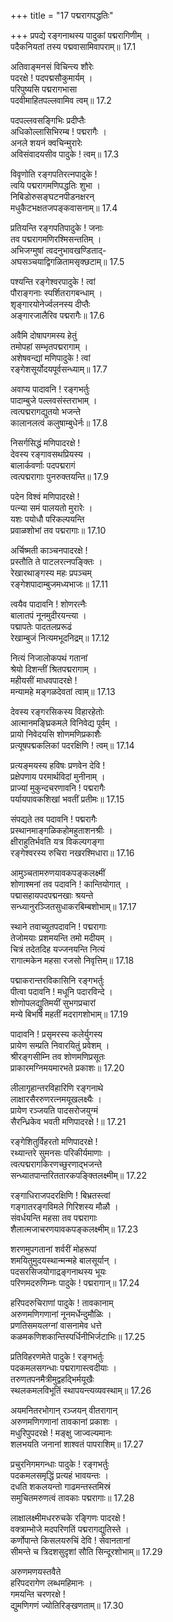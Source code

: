 +++
title = "17 पद्मरागपद्धतिः"

+++
प्रपद्ये रङ्गनाथस्य पादुकां पद्मरागिणीम् ।  
पदैकनियतां तस्य पद्मवासामिवापराम्॥ 17.1

अतिवाङ्मनसं विचिन्त्य शौरेः  
पदरक्षे ! पदपद्मसौकुमार्यम् ।  
परिपुष्यसि पद्मरागभासा  
पदवीमाहितपल्लवामिव त्वम्॥ 17.2

पदपल्लवसङ्गिभिः प्रदीप्तैः  
अधिकोल्लासिभिरम्ब ! पद्मरागैः ।  
अनले शयनं क्वचिन्मुरारेः  
अविसंवादयसीव पादुके ! त्वम्॥ 17.3

विवृणोति रङ्गपतिरत्नपादुके !  
त्वयि पद्मरागमणिपद्धतिः शुभा ।  
निबिडोरुसङ्घटनपीडनक्षरन्  
मधुकैटभक्षतजपङ्कवासनाम्॥ 17.4

प्रतियन्ति रङ्गपतिपादुके ! जनाः  
तव पद्मरागमणिरश्मिसन्ततिम् ।  
अभिजग्मुषां त्वदनुभावखण्डिताद्-  
अघसञ्चयाद्विगळितामसृक्छटाम्॥ 17.5

पश्यन्ति रङ्गेश्वरपादुके ! त्वां  
पौराङ्गनाः स्पर्शितरागबन्धाम् ।  
शृङ्गारयोनेर्ज्वलनस्य दीप्तैः  
अङ्गारजालैरिव पद्मरागैः॥ 17.6

अवैमि दोषापगमस्य हेतुं  
तमोपहां सम्भृतपद्मरागाम् ।  
अशेषवन्द्यां मणिपादुके ! त्वां  
रङ्गेशसूर्योदयपूर्वसन्ध्याम्॥ 17.7

अवाप्य पादावनि ! रङ्गभर्तुः  
पादाम्बुजे पल्लवसंस्तराभाम् ।  
त्वत्पद्मरागद्युतयो भजन्ते  
कालानलत्वं कलुषाम्बुधेर्नः॥ 17.8

निसर्गसिद्धं मणिपादरक्षे !  
देवस्य रङ्गावसथप्रियस्य ।  
बालार्कवर्णाः पदपद्मरागं  
त्वत्पद्मरागाः पुनरुक्तयन्ति॥ 17.9

पदेन विश्वं मणिपादरक्षे !  
पत्न्या समं पालयतो मुरारेः ।  
यशः पयोधौ परिकल्पयन्ति  
प्रवाळशोभां तव पद्मरागाः॥ 17.10

अर्चिष्मती काञ्चनपादरक्षे !  
प्रस्तौति ते पाटलरत्नपङ्क्तिः ।  
रेखारथाङ्गस्य महः प्रपञ्चम्  
रङ्गेशपादाम्बुजमध्यभाजः॥ 17.11

त्वयैव पादावनि ! शोणरत्नैः  
बालातपं नूनमुदीरयन्त्या ।  
पद्मापतेः पादतलप्ररूढं  
रेखाम्बुजं नित्यमभूदनिद्रम्॥ 17.12

नित्यं निजालोकपथं गतानां  
श्रेयो दिशन्तीं श्रितपद्मरागाम् ।  
महीयसीं माधवपादरक्षे !  
मन्यामहे मङ्गळदेवतां त्वाम्॥ 17.13

देवस्य रङ्गरसिकस्य विहारहेतोः  
आत्मानमङ्घ्रिकमले विनिवेद्य पूर्वम् ।  
प्रायो निवेदयसि शोणमणिप्रकाशैः  
प्रत्यूषपद्मकलिकां पदरक्षिणि ! त्वम्॥ 17.14

प्रत्यङ्मयस्य हविषः प्रणवेन देवि !  
प्रक्षेपणाय परमार्थविदां मुनीनाम् ।  
प्राज्यां मुकुन्दचरणावनि ! पद्मरागैः  
पर्यायपावकशिखां भवतीं प्रतीमः॥ 17.15

संपद्यते तव पदावनि ! पद्मरागैः  
प्रस्थानमाङ्गळिकहोमहुताशनश्रीः ।  
क्षीराहुतिर्भवति यत्र विकल्पगङ्गा  
रङ्गेश्वरस्य रुचिरा नखरश्मिधारा॥ 17.16

आमुञ्चतामरुणयावकपङ्कलक्ष्मीं  
शोणाश्मनां तव पदावनि ! कान्तियोगात् ।  
पद्मासहायपदपद्मनखाः श्रयन्ते  
सन्ध्यानुरञ्जितसुधाकरबिम्बशोभाम्॥ 17.17

स्थाने तवाच्युतपदावनि ! पद्मरागाः  
तेजोमयाः प्रशमयन्ति तमो मदीयम् ।  
चित्रं तदेतदिह यज्जनयन्ति नित्यं  
रागात्मकेन महसा रजसो निवृत्तिम्॥ 17.18

पद्माकरान्तरविकासिनि रङ्गभर्तुः  
पीत्वा पदावनि ! मधूनि पदारविन्दे ।  
शोणोपलद्युतिमयीं सुभगप्रचारां  
मन्ये बिभर्षि महतीं मदरागशोभाम्॥ 17.19

पादावनि ! प्रसृमरस्य कलेर्युगस्य  
प्रायेण सम्प्रति निवारयितुं प्रवेशम् ।  
श्रीरङ्गसीम्नि तव शोणमणिप्रसूतः  
प्राकारमग्निमयमारभते प्रकाशः॥ 17.20

लीलागृहान्तरविहारिणि रङ्गनाथे  
लाक्षारसैररुणरत्नमयूखलक्ष्यैः ।  
प्रायेण रञ्जयति पादसरोजयुग्मं  
सैरन्ध्रिकेव भवती मणिपादरक्षे !॥ 17.21

रङ्गेशितुर्विहरतो मणिपादरक्षे !  
रथ्यान्तरे सुमनसः परिकीर्यमाणाः ।  
त्वत्पद्मरागकिरणच्छुरणाद्भजन्ते  
सन्ध्यातपान्तरिततारकपङ्क्तिलक्ष्मीम्॥ 17.22

रङ्गाधिराजपदरक्षिणि ! बिभ्रतस्त्वां  
गङ्गातरङ्गविमले गिरिशस्य मौळौ ।  
संवर्धयन्ति महसा तव पद्मरागाः  
शैलात्मजाचरणयावकपङ्कलक्ष्मीम्॥ 17.23

शरणमुपगतानां शर्वरीं मोहरूपां  
शमयितुमुदयस्थान्मन्महे बालसूर्यान् ।  
पदसरसिजयोगाद्रङ्गनाथस्य भूयः  
परिणमदरुणिम्नः पादुके ! पद्मरागान्॥ 17.24

हरिपदरुचिराणां पादुके ! तावकानाम्  
अरुणमणिगणानां नूनमर्धेन्दुमौळिः ।  
प्रणतिसमयलग्नां वासनामेव धत्ते  
कळमकणिशकान्तिस्पर्धिनीभिर्जटाभिः॥ 17.25

प्रतिविहरणमेते पादुके ! रङ्गभर्तुः  
पदकमलसगन्धाः पद्मरागास्त्वदीयाः ।  
तरुणतपनमैत्रीमुद्वहद्भिर्मयूखैः  
स्थलकमलविभूतिं स्थापयन्त्यव्यवस्थाम्॥ 17.26

अयमनितरभोगान् रञ्जयन् वीतरागान्  
अरुणमणिगणानां तावकानां प्रकाशः ।  
मधुरिपुपदरक्षे ! मङ्क्षु जाज्वल्यमानः  
शलभयति जनानां शाश्वतं पापराशिम्॥ 17.27

प्रचुरनिगमगन्धाः पादुके ! रङ्गभर्तुः  
पदकमलसमृद्धिं प्रत्यहं भावयन्तः ।  
दधति शकलयन्तो गाढमन्तस्तमिस्रं  
समुचितमरुणत्वं तावकाः पद्मरागाः॥ 17.28

लाक्षालक्ष्मीमधररुचके रङ्गिणः पादरक्षे !  
वक्त्राम्भोजे मदपरिणतिं पद्मरागद्युतिस्ते ।  
कर्णोपान्ते किसलयरुचिं देवि ! सेवानतानां  
सीमन्ते च त्रिदशसुदृशां सौति सिन्दूरशोभाम्॥ 17.29

अरुणमणयस्तवैते  
हरिपदरागेण लब्धमहिमानः ।  
गमयन्ति चरणरक्षे !  
द्युमणिगणं ज्योतिरिङ्खणताम्॥ 17.30

